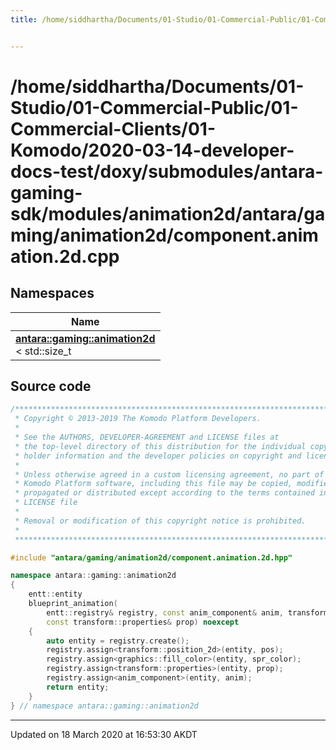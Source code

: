```yaml
---
title: /home/siddhartha/Documents/01-Studio/01-Commercial-Public/01-Commercial-Clients/01-Komodo/2020-03-14-developer-docs-test/doxy/submodules/antara-gaming-sdk/modules/animation2d/antara/gaming/animation2d/component.animation.2d.cpp


---
```


# /home/siddhartha/Documents/01-Studio/01-Commercial-Public/01-Commercial-Clients/01-Komodo/2020-03-14-developer-docs-test/doxy/submodules/antara-gaming-sdk/modules/animation2d/antara/gaming/animation2d/component.animation.2d.cpp







## Namespaces

| Name           |
| -------------- |
| **[antara::gaming::animation2d](Namespaces/namespaceantara_1_1gaming_1_1animation2d.md)** <br>< std::size_t  |














## Source code

```cpp
/******************************************************************************
 * Copyright © 2013-2019 The Komodo Platform Developers.                      *
 *                                                                            *
 * See the AUTHORS, DEVELOPER-AGREEMENT and LICENSE files at                  *
 * the top-level directory of this distribution for the individual copyright  *
 * holder information and the developer policies on copyright and licensing.  *
 *                                                                            *
 * Unless otherwise agreed in a custom licensing agreement, no part of the    *
 * Komodo Platform software, including this file may be copied, modified,     *
 * propagated or distributed except according to the terms contained in the   *
 * LICENSE file                                                               *
 *                                                                            *
 * Removal or modification of this copyright notice is prohibited.            *
 *                                                                            *
 ******************************************************************************/

#include "antara/gaming/animation2d/component.animation.2d.hpp"

namespace antara::gaming::animation2d
{
    entt::entity
    blueprint_animation(
        entt::registry& registry, const anim_component& anim, transform::position_2d pos, graphics::fill_color spr_color,
        const transform::properties& prop) noexcept
    {
        auto entity = registry.create();
        registry.assign<transform::position_2d>(entity, pos);
        registry.assign<graphics::fill_color>(entity, spr_color);
        registry.assign<transform::properties>(entity, prop);
        registry.assign<anim_component>(entity, anim);
        return entity;
    }
} // namespace antara::gaming::animation2d
```


-------------------------------

Updated on 18 March 2020 at 16:53:30 AKDT
